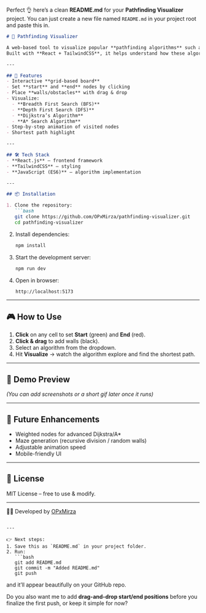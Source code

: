 Perfect 👌 here’s a clean **README.md** for your **Pathfinding Visualizer** project. You can just create a new file named `README.md` in your project root and paste this in.

````markdown
# 🧭 Pathfinding Visualizer

A web-based tool to visualize popular **pathfinding algorithms** such as **BFS, DFS, Dijkstra, and A***.  
Built with **React + TailwindCSS**, it helps understand how these algorithms work step by step.

---

## 🚀 Features
- Interactive **grid-based board**  
- Set **start** and **end** nodes by clicking  
- Place **walls/obstacles** with drag & drop  
- Visualize:
  - **Breadth First Search (BFS)**
  - **Depth First Search (DFS)**
  - **Dijkstra’s Algorithm**
  - **A* Search Algorithm**
- Step-by-step animation of visited nodes  
- Shortest path highlight  

---

## 🛠️ Tech Stack
- **React.js** – frontend framework  
- **TailwindCSS** – styling  
- **JavaScript (ES6)** – algorithm implementation  

---

## 📦 Installation

1. Clone the repository:
   ```bash
   git clone https://github.com/OPxMirza/pathfinding-visualizer.git
   cd pathfinding-visualizer
````

2. Install dependencies:

   ```bash
   npm install
   ```

3. Start the development server:

   ```bash
   npm run dev
   ```

4. Open in browser:

   ```
   http://localhost:5173
   ```

---

## 🎮 How to Use

1. **Click** on any cell to set **Start** (green) and **End** (red).
2. **Click & drag** to add walls (black).
3. Select an algorithm from the dropdown.
4. Hit **Visualize** → watch the algorithm explore and find the shortest path.

---

## 📸 Demo Preview

*(You can add screenshots or a short gif later once it runs)*

---

## 🌟 Future Enhancements

* Weighted nodes for advanced Dijkstra/A\*
* Maze generation (recursive division / random walls)
* Adjustable animation speed
* Mobile-friendly UI

---

## 📜 License

MIT License – free to use & modify.

---

👨‍💻 Developed by [OPxMirza](https://github.com/OPxMirza)

````

---

👉 Next steps:  
1. Save this as `README.md` in your project folder.  
2. Run:
   ```bash
   git add README.md
   git commit -m "Added README.md"
   git push
````

and it’ll appear beautifully on your GitHub repo.

Do you also want me to add **drag-and-drop start/end positions** before you finalize the first push, or keep it simple for now?
